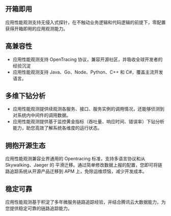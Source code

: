 ## 开箱即用
应用性能观测支持无侵入式探针，在不触动业务逻辑和代码逻辑的前提下，零配置获得开箱即用的应用观测能力。

## 高兼容性
- 应用性能观测支持 OpenTracing 协议，兼容开源社区，并吸收全球开发者的经验沉淀
- 应用性能观测支持 Java、Go、Node、Python、C++ 和 C#，覆盖主流开发语言。

## 多维下钻分析
- 应用性能观测提供续观测各服务、接口、服务实例的调用情况，还能够侦测到对系统内中间件的调用数据。
- 应用性能观测提供基于监控黄金指标（吞吐量、响应时间、错误率）下钻分析能力，助您高效了解系统各维度的运行状态。 

## 拥抱开源生态
应用性能观测兼容业界通用的 Opentracing 标准，支持多语言协议和从 Skywalking、Jaeger 的 平滑迁移。通过简单修改数据上报的配置，您即可将链路追踪系统从开源产品迁移到 APM 上，免除运维烦恼，减少开发成本。

## 稳定可靠
应用性能观测基于积淀了多年微服务链路追踪经验，并结合腾讯云大数据能力，为您提供稳定可靠的链路追踪能力。
